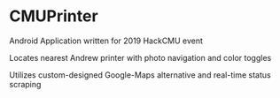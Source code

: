 # CMUPrinter

Android Application written for 2019 HackCMU event

Locates nearest Andrew printer with photo navigation and color toggles

Utilizes custom-designed Google-Maps alternative and real-time status scraping
